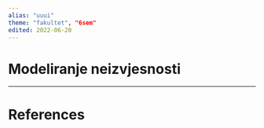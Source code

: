```yaml
---
alias: "uuui"
theme: "fakultet", "6sem"
edited: 2022-06-20
---
```

# Modeliranje neizvjesnosti

---
# References
